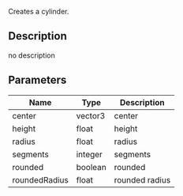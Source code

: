 Creates a cylinder.



## Description
no description
## Parameters

<table>
<thead>
	<tr>
		<th>Name</th>
		<th>Type</th>
		<th>Description</th>
	</tr>
</thead>
<tr>
	<td>center</td>
	<td><div class='bg-blue-800 px-2 py-px text-white rounded-sm'>vector3</div></td>
	<td>center</td>
</tr>
<tr>
	<td>height</td>
	<td><div class='bg-yellow-800 px-2 py-px text-white rounded-sm'>float</div></td>
	<td>height</td>
</tr>
<tr>
	<td>radius</td>
	<td><div class='bg-yellow-800 px-2 py-px text-white rounded-sm'>float</div></td>
	<td>radius</td>
</tr>
<tr>
	<td>segments</td>
	<td><div class='bg-orange-800 px-2 py-px text-white rounded-sm'>integer</div></td>
	<td>segments</td>
</tr>
<tr>
	<td>rounded</td>
	<td><div class='bg-emerald-800 px-2 py-px text-white rounded-sm'>boolean</div></td>
	<td>rounded</td>
</tr>
<tr>
	<td>roundedRadius</td>
	<td><div class='bg-yellow-800 px-2 py-px text-white rounded-sm'>float</div></td>
	<td>rounded radius</td>
</tr>
</table>